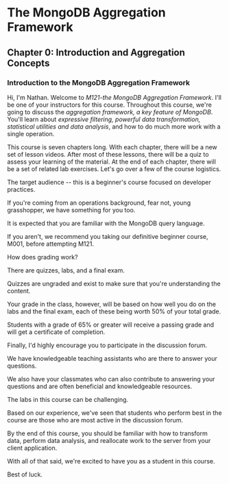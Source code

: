 # The MongoDB Aggregation Framework

## Chapter 0: Introduction and Aggregation Concepts

### Introduction to the MongoDB Aggregation Framework

Hi, I'm Nathan. Welcome to *M121-the MongoDB Aggregation Framework*. I'll be one of your instructors for this course. Throughout this course, we're going to discuss the *aggregation framework, a key feature of MongoDB*. You'll learn about *expressive filtering, powerful data transformation, statistical utilities and data analysis*, and how to do much more work with a single operation.

This course is seven chapters long. With each chapter, there will be a new set of lesson videos. After most of these lessons, there will be a quiz to assess your learning of the material. At the end of each chapter, there will be a set of related lab exercises. Let's go over a few of the course logistics.

The target audience -- this is a beginner's course focused on developer practices.

If you're coming from an operations background, fear not, young grasshopper, we have something for you too.

It is expected that you are familiar with the MongoDB query language.

If you aren't, we recommend you taking our definitive beginner course, M001, before attempting M121.

How does grading work?

There are quizzes, labs, and a final exam.

Quizzes are ungraded and exist to make sure that you're understanding the content.

Your grade in the class, however, will be based on how well you do on the labs and the final exam, each of these being worth 50% of your total grade.

Students with a grade of 65% or greater will receive a passing grade and will get a certificate of completion.

Finally, I'd highly encourage you to participate in the discussion forum.

We have knowledgeable teaching assistants who are there to answer your questions.

We also have your classmates who can also contribute to answering your questions and are often beneficial and knowledgeable resources.

The labs in this course can be challenging.

Based on our experience, we've seen that students who perform best in the course are those who are most active in the discussion forum.

By the end of this course, you should be familiar with how to transform data, perform data analysis, and reallocate work to the server from your client application.

With all of that said, we're excited to have you as a student in this course.

Best of luck.
